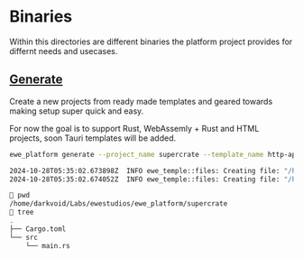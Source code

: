 # Binaries
Within this directories are different binaries the platform project provides for differnt needs and usecases.

## [Generate](./generate)

Create a new projects from ready made templates and geared towards making
setup super quick and easy.

For now the goal is to support Rust, WebAssemly + Rust and HTML projects,
soon Tauri templates will be added.

```bash
ewe_platform generate --project_name supercrate --template_name http-app --github_url 'https://github.com/ewestudios'`

2024-10-28T05:35:02.673898Z  INFO ewe_temple::files: Creating file: "/home/darkvoid/Labs/ewestudios/ewe_platform/supercrate/Cargo.toml"
2024-10-28T05:35:02.674052Z  INFO ewe_temple::files: Creating file: "/home/darkvoid/Labs/ewestudios/ewe_platform/supercrate/src/main.rs"

 pwd
/home/darkvoid/Labs/ewestudios/ewe_platform/supercrate
 tree
.
├── Cargo.toml
└── src
    └── main.rs

```
